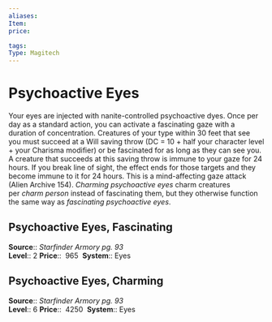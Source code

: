 ```yaml
---
aliases: 
Item:
price:  

tags: 
Type: Magitech
---
```


# Psychoactive Eyes

Your eyes are injected with nanite-controlled psychoactive dyes. Once per day as a standard action, you can activate a fascinating gaze with a duration of concentration. Creatures of your type within 30 feet that see you must succeed at a Will saving throw (DC = 10 + half your character level + your Charisma modifier) or be fascinated for as long as they can see you. A creature that succeeds at this saving throw is immune to your gaze for 24 hours. If you break line of sight, the effect ends for those targets and they become immune to it for 24 hours. This is a mind-affecting gaze attack (Alien Archive 154). _Charming psychoactive eyes_ charm creatures per _charm person_ instead of fascinating them, but they otherwise function the same way as _fascinating psychoactive eyes_.  

## Psychoactive Eyes, Fascinating

**Source**:: _Starfinder Armory pg. 93_  
**Level**:: 2
**Price**::  965 
**System**:: Eyes  
  

## Psychoactive Eyes, Charming

**Source**:: _Starfinder Armory pg. 93_  
**Level**:: 6
**Price**::  4250 
**System**:: Eyes
